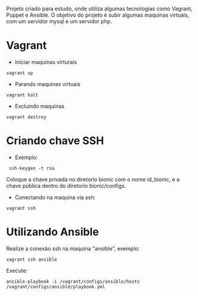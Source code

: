 
Projeto criado para estudo, onde utiliza algumas tecnologias como Vagrant, Puppet e Ansible.
O objetivo do projeto é subir algumas maquinas virtuais, com um servidor mysql e um servidor php.

# Vagrant


* Iniciar maquinas virturais
```
vagrant up
```
* Parando maquinas virtuais
```
vagrant halt
```
* Excluindo maquinas
```
vagrant destroy
```

# Criando chave SSH
* Exemplo:
```
 ssh-keygen -t rsa
```
Coloque a chave privada no diretorio bionic com o nome id_bionic, e a chave pública dentro do diretorio bionic/configs.

* Conectando na maquina via ssh:
```
vagrant ssh
```

# Utilizando Ansible

Realize a conexão ssh na maquina "ansible", exemplo:
```
vagrant ssh ansible
```

Execute: 
```
ansible-playbook -i /vagrant/configs/ansible/hosts /vagrant/configs/ansible/playbook.yml
```